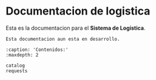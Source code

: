 # Documentacion de logistica

<!-- ```{include} /newpage.md
:relative-images:
```
esto es para que se muestre el contenido de la pagina en esta
 -->

Esta es la documentacion para el **Sistema de Logistica**.

```{warning}
Esta documentacion aun esta en desarrollo.
```

```{toctree}
:caption: 'Contenidos:'
:maxdepth: 2

catalog
requests
```
